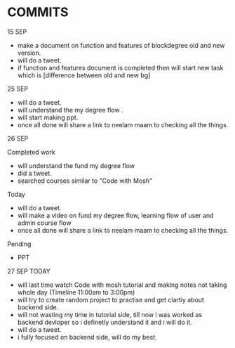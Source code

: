 # COMMITS

15 SEP 


- make a document on function and features of blockdegree old and new version.
- will do a tweet.
- if function and features document is completed then will start new task which is [difference between old and new bg]


25 SEP

- will do a tweet.
- will understand the my degree flow .
- will start making ppt.
- once all done will share a link to neelam maam to checking all the things.


26 SEP

Completed work 
- will understand the fund my degree flow 
- did a tweet.
- searched courses similar to "Code with Mosh"

Today
- will do a tweet.
- will make a video on fund my degree flow, learning flow of user and admin course flow 
- once all done will share a link to neelam maam to checking all the things.

Pending 
- PPT

27 SEP
TODAY 
- will last time watch Code with mosh tutorial and making notes not taking whole day (Timeline 11:00am to 3:00pm) 
- will try to create random project to practise and get clartiy about backend side.
- will not wasting my time in tutorial side, till now i was worked as backend devloper so i definetly understand it and i will do it.
- will do a tweet.
- i fully focused on backend side, will do my best.
